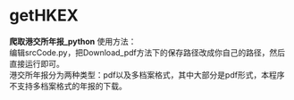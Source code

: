# getHKEX
**爬取港交所年报_python**
使用方法：</br>
编辑srcCode.py，把Download_pdf方法下的保存路径改成你自己的路径，然后直接运行即可。</br>
港交所年报分为两种类型：pdf以及多档案格式，其中大部分是pdf形式，本程序不支持多档案格式的年报的下载。
